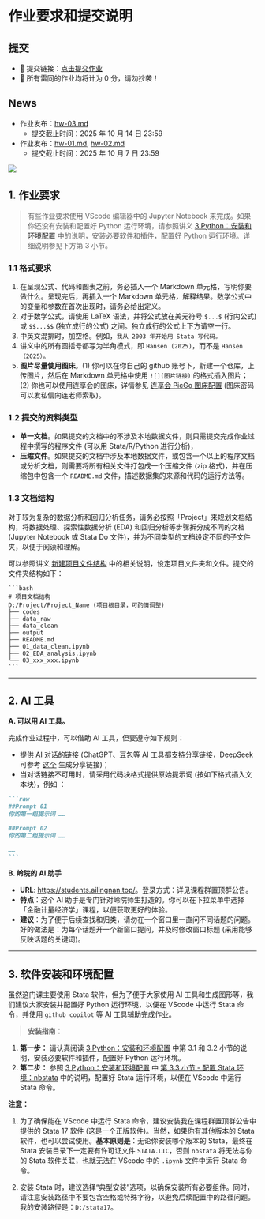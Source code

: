 # 作业要求和提交说明

## 提交

- &#x1F34E; 提交链接：[点击提交作业](https://workspace.jianguoyun.com/inbox/collect/8b71e5254a0f4f36ac95b582ffd7f2db/submit)  
- &#x1F34F; 所有雷同的作业均将计为 0 分，请勿抄袭！


## News
- 作业发布：[hw-03.md](hw-03.md)
  - 提交截止时间：2025 年 10 月 14 日 23:59
- 作业发布：[hw-01.md](hw-01.md), [hw-02.md](hw-02.md)
  - 提交截止时间：2025 年 10 月 7 日 23:59


![](https://fig-lianxh.oss-cn-shenzhen.aliyuncs.com/Lianxh_装饰黄线.png)


## 1. 作业要求

> 有些作业要求使用 VScode 编辑器中的 Jupyter Notebook 来完成。如果你还没有安装和配置好 Python 运行环境，请参照讲义 [3  Python：安装和环境配置](https://lianxhcn.github.io/research_with_AI/body/01_install_Python_Anaconda.html) 中的说明，安装必要软件和插件，配置好 Python 运行环境。详细说明参见下方第 3 小节。

### 1.1 格式要求

1. 在呈现公式、代码和图表之前，务必插入一个 Markdown 单元格，写明你要做什么。呈现完后，再插入一个 Markdown 单元格，解释结果。数学公式中的变量和参数在首次出现时，请务必给出定义。
2. 对于数学公式，请使用 LaTeX 语法，并将公式放在美元符号 `$...$` (行内公式) 或 `$$...$$` (独立成行的公式) 之间。独立成行的公式上下方请空一行。
3. 中英文混排时，加空格。例如，`我从 2003 年开始用 Stata 写代码。` 
4. 讲义中的所有圆括号都写为半角模式，即 `Hansen (2025)`，而不是 `Hansen（2025）`。
5. **图片尽量使用图床**。(1) 你可以在你自己的 github 账号下，新建一个仓库，上传图片，然后在 Markdown 单元格中使用 `![](图片链接)` 的格式插入图片；(2) 你也可以使用连享会的图床，详情参见 [连享会 PicGo 图床配置](https://github.com/arlionn/lianxhta/wiki/lianxh_PicGo) (图床密码可以发私信向连老师索取)。

### 1.2 提交的资料类型

- **单一文档**。如果提交的文档中的不涉及本地数据文件，则只需提交完成作业过程中撰写的程序文件 (可以用 Stata/R/Python 进行分析)，
- **压缩文件**。如果提交的文档中涉及本地数据文件，或包含一个以上的程序文档或分析文档，则需要将所有相关文件打包成一个压缩文件 (zip 格式)，并在压缩包中包含一个 `README.md` 文件，描述数据集的来源和代码的运行方法等。

### 1.3 文档结构

对于较为复杂的数据分析和回归分析任务，请务必按照「Project」来规划文档结构，将数据处理、探索性数据分析 (EDA) 和回归分析等步骤拆分成不同的文档 (Jupyter Notebook 或 Stata Do 文件)，并为不同类型的文档设定不同的子文件夹，以便于阅读和理解。

可以参照讲义 [新建项目文件结构](https://lianxhcn.github.io/research_with_AI/body/01_use_Jupyter_Notebook.html#%E9%A1%B9%E7%9B%AE%E7%BB%93%E6%9E%84%E6%96%87%E6%A1%A3) 中的相关说明，设定项目文件夹和文件。提交的文件夹结构如下：

    ```bash
    # 项目文档结构
    D:/Project/Project_Name (项目根目录，可酌情调整)
    ├── codes
    ├── data_raw
    ├── data_clean
    ├── output
    ├── README.md
    ├── 01_data_clean.ipynb
    ├── 02_EDA_analysis.ipynb
    └── 03_xxx_xxx.ipynb
    ```

---

## 2. AI 工具

**A. 可以用 AI 工具。** 

完成作业过程中，可以借助 AI 工具，但要遵守如下规则：

- 提供 AI 对话的链接 (ChatGPT、豆包等 AI 工具都支持分享链接，DeepSeek 可参考 [这个](https://www.lianxh.cn/details/1566.html) 生成分享链接)；
- 当对话链接不可用时，请采用代码块格式提供原始提示词 (按如下格式插入文本块)，例如 ：

````Markdown
```raw
##Prompt 01
你的第一组提示词 ……

##Prompt 02
你的第二组提示词 ……

……
```
````

**B. 岭院的 AI 助手**

- **URL**: <https://students.ailingnan.top/>。登录方式：详见课程群置顶群公告。
- **特点**：这个 AI 助手是专门针对岭院师生打造的。你可以在下拉菜单中选择「金融计量经济学」课程，以便获取更好的体验。
- **建议**：为了便于后续查找和归类，请勿在一个窗口里一直问不同话题的问题。好的做法是：为每个话题开一个新窗口提问，并及时修改窗口标题 (采用能够反映话题的关键词)。

---

## 3. 软件安装和环境配置

虽然这门课主要使用 Stata 软件，但为了便于大家使用 AI 工具和生成图形等，我们建议大家安装并配置好 Python 运行环境，以便在 VScode 中运行 Stata 命令，并使用 `github copilot` 等 AI 工具辅助完成作业。

> **安装指南：** 

1. **第一步：** 请认真阅读 [3  Python：安装和环境配置](https://lianxhcn.github.io/research_with_AI/body/01_install_Python_Anaconda.html) 中第 3.1 和 3.2 小节的说明，安装必要软件和插件，配置好 Python 运行环境。
2. **第二步：** 参照 [3  Python：安装和环境配置](https://lianxhcn.github.io/research_with_AI/body/01_install_Python_Anaconda.html) 中 [第 3.3 小节 - 配置 Stata 环境：nbstata](https://lianxhcn.github.io/research_with_AI/body/01_install_Python_Anaconda.html#%E9%85%8D%E7%BD%AE-stata-%E7%8E%AF%E5%A2%83nbstata) 中的说明，配置好 Stata 运行环境，以便在 VScode 中运行 Stata 命令。

**注意：**

1. 为了确保能在 VScode 中运行 Stata 命令，建议安装我在课程群置顶群公告中提供的 Stata 17 软件 (这是一个正版软件)。当然，如果你有其他版本的 Stata 软件，也可以尝试使用。**基本原则是**：无论你安装哪个版本的 Stata，最终在 Stata 安装目录下一定要有许可证文件 `STATA.LIC`，否则 `nbstata` 将无法与你的 Stata 软件关联，也就无法在 VScode 中的 `.ipynb` 文件中运行 Stata 命令。
   
2. 安装 Stata 时，建议选择“典型安装”选项，以确保安装所有必要组件。同时，请注意安装路径中不要包含空格或特殊字符，以避免后续配置中的路径问题。我的安装路径是：`D:/stata17`。

